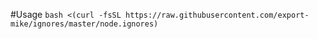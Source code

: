 #Usage
```bash <(curl -fsSL https://raw.githubusercontent.com/export-mike/ignores/master/node.ignores)```
